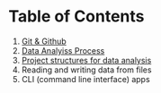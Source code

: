 # Table of Contents

1. [Git & Github](./demo-files/git-github/README.md)
1. [Data Analyiss Process](./demo-files/data-analysis/data-analysis.md)
1. [Project structures for data analysis](./demo-files/project-structures/project-structures.md)
1. Reading and writing data from files
1. CLI (command line interface) apps